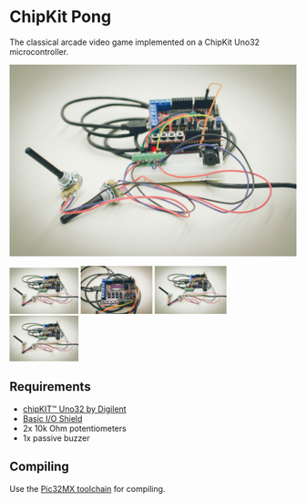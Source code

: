 # ChipKit Pong
The classical arcade video game implemented on a ChipKit Uno32 microcontroller.

![screenshot0](media/chipkit_pong_2.jpg)

[<img width='24%' src='media/chipkit_pong_2.jpg'/>](media/chipkit_pong_2.jpg)
[<img width='25%' src='media/chipkit_pong_1.jpg'/>](media/chipkit_pong_1.jpg)
[<img width='25%' src='media/chipkit_pong_2.jpg'/>](media/chipkit_pong_2.jpg)
[<img width='24%' src='media/chipkit_pong_2.jpg'/>](media/chipkit_pong_2.jpg)

## Requirements
* [chipKIT™ Uno32 by Digilent](http://chipkit.net/wpcproduct/chipkit-uno32/)
* [Basic I/O Shield](http://chipkit.net/wpcproduct/chipkit-basic-io-shield/)
* 2x 10k Ohm potentiometers
* 1x passive buzzer

## Compiling
Use the [Pic32MX toolchain](https://github.com/is1200-example-projects/mcb32tools) for compiling.
